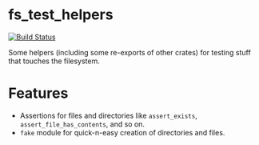 # fs_test_helpers

[![Build Status](https://travis-ci.org/mdunsmuir/fs_test_helpers.svg)](https://travis-ci.org/mdunsmuir/fs_test_helpers)

Some helpers (including some re-exports of other crates) for testing stuff
that touches the filesystem.

# Features

* Assertions for files and directories like `assert_exists`,
  `assert_file_has_contents`, and so on.
* `fake` module for quick-n-easy creation of directories and files.
